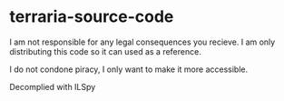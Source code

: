# terraria-source-code

I am not responsible for any legal consequences you recieve. I am only distributing this code so it can used as a reference.

I do not condone piracy, I only want to make it more accessible.

Decomplied with ILSpy
